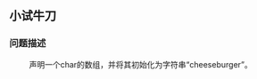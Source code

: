 ## 小试牛刀

### 问题描述

&nbsp;&nbsp;&nbsp;&nbsp;&nbsp;&nbsp;&nbsp;&nbsp;
声明一个char的数组，并将其初始化为字符串“cheeseburger”。